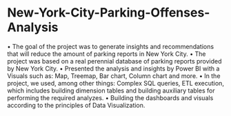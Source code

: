 # New-York-City-Parking-Offenses-Analysis
• The goal of the project was to generate insights and recommendations that will reduce the amount of parking reports in New York City. 
• The project was based on a real perennial database of parking reports provided by New York City. 
• Presented the analysis and insights by Power BI with a Visuals such as: Map, Treemap, Bar chart, Column chart and more.
• In the project, we used, among other things: Complex SQL queries, ETL execution,
   which includes building dimension tables and building auxiliary tables for performing the required analyzes.
• Building the dashboards and visuals according to the principles of Data Visualization.
